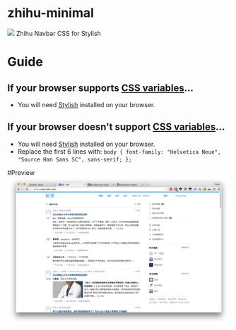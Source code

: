 # zhihu-minimal
![](https://img.shields.io/badge/%E6%8E%98%E9%87%91-666%20%E8%B5%9E-007fff.svg)
Zhihu Navbar CSS for Stylish

# Guide
## If your browser supports [CSS variables](http://caniuse.com/#feat=css-variables)... 
- You will need [Stylish](https://userstyles.org/) installed on your browser.
## If your browser doesn't support [CSS variables](http://caniuse.com/#feat=css-variables)... 
- You will need [Stylish](https://userstyles.org/) installed on your browser.
- Replace the first 6 lines with: 
`body { font-family: "Helvetica Neue", "Source Han Sans SC", sans-serif; };`

#Preview
![Preview](https://raw.githubusercontent.com/tianyuf/zhihu-minimal/master/preview.png?token=AEBSYKoiHdH79ocryZCq49WDi4bmbRdnks5WrbszwA%3D%3D)
